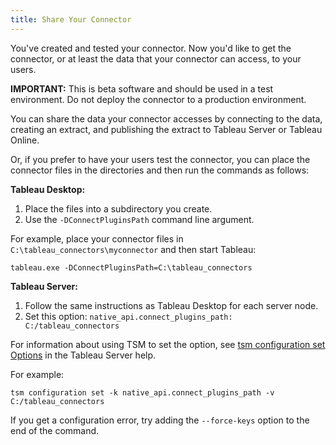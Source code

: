 ```yaml
---
title: Share Your Connector
---
```


You've created and tested your connector.
Now you'd like to get the connector, or at least the data that your connector can access, to your users.

**IMPORTANT:** This is beta software and should be used in a test environment.
Do not deploy the connector to a production environment.

You can share the data your connector accesses by connecting to the data, creating an extract, and publishing the extract to Tableau Server or Tableau Online.

Or, if you prefer to have your users test the connector, you can place the connector files in the directories and then run the commands as follows:

**Tableau Desktop:** 

1. Place the files into a subdirectory you create.
1. Use the `-DConnectPluginsPath` command line argument.  

For example, place your connector files in `C:\tableau_connectors\myconnector` and then start Tableau:

```
tableau.exe -DConnectPluginsPath=C:\tableau_connectors
```

**Tableau Server:** 

1. Follow the same instructions as Tableau Desktop for each server node.
1. Set this option: `native_api.connect_plugins_path: C:/tableau_connectors`

For information about using TSM to set the option, see [tsm configuration set Options](https://onlinehelp.tableau.com/current/server-linux/en-us/cli_configuration-set_tsm.htm) in the Tableau Server help.

For example:

```
tsm configuration set -k native_api.connect_plugins_path -v C:/tableau_connectors 
```

If you get a configuration error, try adding the `--force-keys` option to the end of the command.
